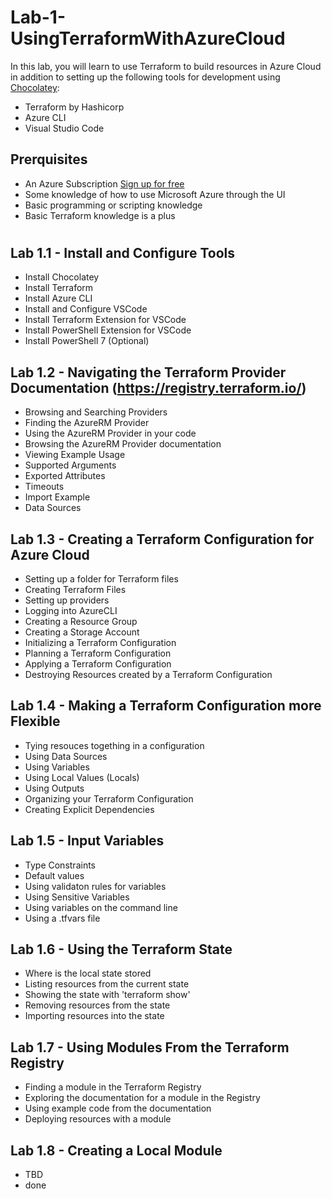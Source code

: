 # Lab-1-UsingTerraformWithAzureCloud
In this lab, you will learn to use Terraform to build resources in Azure Cloud in addition to setting up the following tools for development using [Chocolatey](https://chocolatey.org/):
- Terraform by Hashicorp
- Azure CLI
- Visual Studio Code

## Prerquisites
- An Azure Subscription [Sign up for free](https://azure.microsoft.com/en-us/free/)
- Some knowledge of how to use Microsoft Azure through the UI
- Basic programming or scripting knowledge
- Basic Terraform knowledge is a plus

#

## Lab 1.1 - Install and Configure Tools
- Install Chocolatey
- Install Terraform
- Install Azure CLI
- Install and Configure VSCode
- Install Terraform Extension for VSCode
- Install PowerShell Extension for VSCode
- Install PowerShell 7 (Optional)
    
## Lab 1.2 - Navigating the Terraform Provider Documentation (https://registry.terraform.io/)
- Browsing and Searching Providers
- Finding the AzureRM Provider
- Using the AzureRM Provider in your code
- Browsing the AzureRM Provider documentation
- Viewing Example Usage
- Supported Arguments
- Exported Attributes
- Timeouts
- Import Example
- Data Sources


## Lab 1.3 - Creating a Terraform Configuration for Azure Cloud
- Setting up a folder for Terraform files
- Creating Terraform Files
- Setting up providers
- Logging into AzureCLI
- Creating a Resource Group
- Creating a Storage Account
- Initializing a Terraform Configuration
- Planning a Terraform Configuration
- Applying a Terraform Configuration
- Destroying Resources created by a Terraform Configuration

## Lab 1.4 - Making a Terraform Configuration more Flexible
- Tying resouces togething in a configuration
- Using Data Sources
- Using Variables
- Using Local Values (Locals)
- Using Outputs
- Organizing your Terraform Configuration
- Creating Explicit Dependencies

## Lab 1.5 - Input Variables
- Type Constraints
- Default values
- Using validaton rules for variables
- Using Sensitive Variables
- Using variables on the command line
- Using a .tfvars file

## Lab 1.6 - Using the Terraform State
- Where is the local state stored
- Listing resources from the current state
- Showing the state with 'terraform show'
- Removing resources from the state
- Importing resources into the state

## Lab 1.7 - Using Modules From the Terraform Registry
- Finding a module in the Terraform Registry
- Exploring the documentation for a module in the Registry
- Using example code from the documentation
- Deploying resources with a module

## Lab 1.8 - Creating a Local Module
- TBD
- done

